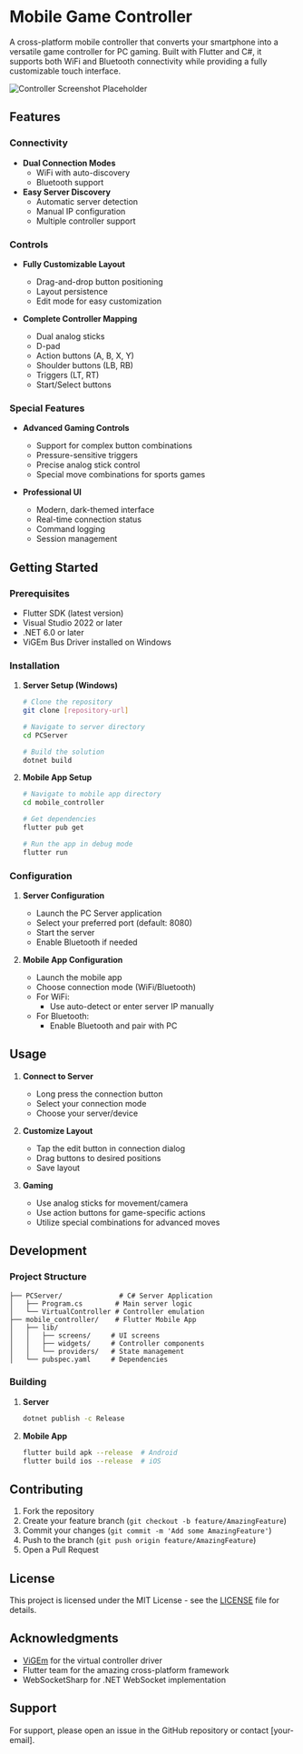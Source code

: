 # Mobile Game Controller

A cross-platform mobile controller that converts your smartphone into a versatile game controller for PC gaming. Built with Flutter and C#, it supports both WiFi and Bluetooth connectivity while providing a fully customizable touch interface.

![Controller Screenshot Placeholder](/api/placeholder/800/400)

## Features

### Connectivity
- **Dual Connection Modes**
  - WiFi with auto-discovery
  - Bluetooth support
- **Easy Server Discovery**
  - Automatic server detection
  - Manual IP configuration
  - Multiple controller support

### Controls
- **Fully Customizable Layout**
  - Drag-and-drop button positioning
  - Layout persistence
  - Edit mode for easy customization

- **Complete Controller Mapping**
  - Dual analog sticks
  - D-pad
  - Action buttons (A, B, X, Y)
  - Shoulder buttons (LB, RB)
  - Triggers (LT, RT)
  - Start/Select buttons

### Special Features
- **Advanced Gaming Controls**
  - Support for complex button combinations
  - Pressure-sensitive triggers
  - Precise analog stick control
  - Special move combinations for sports games

- **Professional UI**
  - Modern, dark-themed interface
  - Real-time connection status
  - Command logging
  - Session management

## Getting Started

### Prerequisites
- Flutter SDK (latest version)
- Visual Studio 2022 or later
- .NET 6.0 or later
- ViGEm Bus Driver installed on Windows

### Installation

1. **Server Setup (Windows)**
   ```bash
   # Clone the repository
   git clone [repository-url]
   
   # Navigate to server directory
   cd PCServer
   
   # Build the solution
   dotnet build
   ```

2. **Mobile App Setup**
   ```bash
   # Navigate to mobile app directory
   cd mobile_controller
   
   # Get dependencies
   flutter pub get
   
   # Run the app in debug mode
   flutter run
   ```

### Configuration

1. **Server Configuration**
   - Launch the PC Server application
   - Select your preferred port (default: 8080)
   - Start the server
   - Enable Bluetooth if needed

2. **Mobile App Configuration**
   - Launch the mobile app
   - Choose connection mode (WiFi/Bluetooth)
   - For WiFi:
     - Use auto-detect or enter server IP manually
   - For Bluetooth:
     - Enable Bluetooth and pair with PC

## Usage

1. **Connect to Server**
   - Long press the connection button
   - Select your connection mode
   - Choose your server/device

2. **Customize Layout**
   - Tap the edit button in connection dialog
   - Drag buttons to desired positions
   - Save layout

3. **Gaming**
   - Use analog sticks for movement/camera
   - Use action buttons for game-specific actions
   - Utilize special combinations for advanced moves

## Development

### Project Structure
```
├── PCServer/              # C# Server Application
│   ├── Program.cs        # Main server logic
│   └── VirtualController # Controller emulation
├── mobile_controller/    # Flutter Mobile App
│   ├── lib/
│   │   ├── screens/     # UI screens
│   │   ├── widgets/     # Controller components
│   │   └── providers/   # State management
│   └── pubspec.yaml     # Dependencies
```

### Building

1. **Server**
   ```bash
   dotnet publish -c Release
   ```

2. **Mobile App**
   ```bash
   flutter build apk --release  # Android
   flutter build ios --release  # iOS
   ```

## Contributing

1. Fork the repository
2. Create your feature branch (`git checkout -b feature/AmazingFeature`)
3. Commit your changes (`git commit -m 'Add some AmazingFeature'`)
4. Push to the branch (`git push origin feature/AmazingFeature`)
5. Open a Pull Request

## License

This project is licensed under the MIT License - see the [LICENSE](LICENSE) file for details.

## Acknowledgments

- [ViGEm](https://github.com/ViGEm) for the virtual controller driver
- Flutter team for the amazing cross-platform framework
- WebSocketSharp for .NET WebSocket implementation

## Support

For support, please open an issue in the GitHub repository or contact [your-email].
